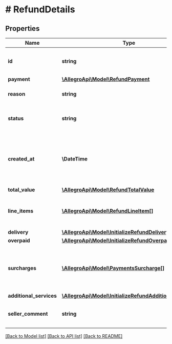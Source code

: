 # # RefundDetails

## Properties

Name | Type | Description | Notes
------------ | ------------- | ------------- | -------------
**id** | **string** | The payment refund identifier. |
**payment** | [**\AllegroApi\Model\RefundPayment**](RefundPayment.md) |  |
**reason** | **string** | Reason for a payment refund. |
**status** | **string** | Current status of payment refund. |
**created_at** | **\DateTime** | Date and time when the refund was created provided in ISO 8601 format. |
**total_value** | [**\AllegroApi\Model\RefundTotalValue**](RefundTotalValue.md) |  |
**line_items** | [**\AllegroApi\Model\RefundLineItem[]**](RefundLineItem.md) | List of order&#39;s line items which can be refunded. | [optional]
**delivery** | [**\AllegroApi\Model\InitializeRefundDelivery**](InitializeRefundDelivery.md) |  | [optional]
**overpaid** | [**\AllegroApi\Model\InitializeRefundOverpaid**](InitializeRefundOverpaid.md) |  | [optional]
**surcharges** | [**\AllegroApi\Model\PaymentsSurcharge[]**](PaymentsSurcharge.md) | List of surcharges for payment which can be refunded. | [optional]
**additional_services** | [**\AllegroApi\Model\InitializeRefundAdditionalServices**](InitializeRefundAdditionalServices.md) |  | [optional]
**seller_comment** | **string** | Sellers optional justification for refund. | [optional]

[[Back to Model list]](../../README.md#models) [[Back to API list]](../../README.md#endpoints) [[Back to README]](../../README.md)
